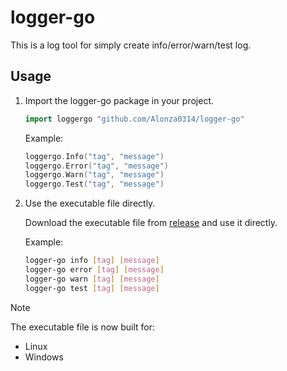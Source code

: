 # logger-go

This is a log tool for simply create info/error/warn/test log.

## Usage

1. Import the logger-go package in your project.

    ```go
    import loggergo "github.com/Alonza0314/logger-go"
    ```

    Example:

    ```go
    loggergo.Info("tag", "message")
    loggergo.Error("tag", "message")
    loggergo.Warn("tag", "message")
    loggergo.Test("tag", "message")
    ```

2. Use the executable file directly.

    Download the executable file from [release](https://github.com/Alonza0314/logger-go/releases) and use it directly.

    Example:

    ```bash
    logger-go info [tag] [message]
    logger-go error [tag] [message]
    logger-go warn [tag] [message]
    logger-go test [tag] [message]
    ```

> [!NOTE]
> The executable file is now built for:
> - Linux
> - Windows

